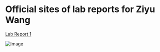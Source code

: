 # Official sites of lab reports for Ziyu Wang

[Lab Report 1](https://ZiyuWang0113.github.io/cse15l-lab-reports/lab-report-1-week-2.html)

![Image](https://i.kym-cdn.com/entries/icons/original/000/026/638/cat.jpg) 
